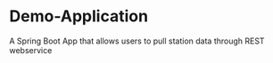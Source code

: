 # Demo-Application
A Spring Boot App that allows users to pull station data through REST webservice
